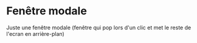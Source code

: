 # Fenêtre modale

Juste une fenêtre modale (fenêtre qui pop lors d'un clic et met le reste de l'ecran en arrière-plan)
